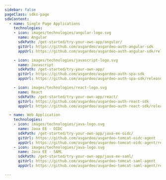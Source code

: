 ```yaml
---
sidebar: false
pageClass: sdks-page
sdkContent:
  - name: Single Page Applications
    technologies:
    - icon: images/technologies/angular-logo.svg
      name: Angular
      sdkPath: /get-started/try-your-own-app/angular/
      gitUrl: https://github.com/asgardeo/asgardeo-auth-angular-sdk
      appUrl: https://github.com/asgardeo/asgardeo-auth-angular-sdk/releases/latest/download/asgardeo-angular-app.zip

    - icon: images/technologies/javascript-logo.svg
      name: Javascript
      sdkPath: /get-started/try-your-own-app/
      gitUrl: https://github.com/asgardeo/asgardeo-auth-spa-sdk
      appUrl: https://github.com/asgardeo/asgardeo-auth-spa-sdk/releases/latest/download/asgardeo-html-js-app.zip

    - icon: images/technologies/react-logo.svg
      name: React
      sdkPath: /get-started/try-your-own-app/react/
      gitUrl: https://github.com/asgardeo/asgardeo-auth-react-sdk
      appUrl: https://github.com/asgardeo/asgardeo-auth-react-sdk/releases/latest/download/asgardeo-react-app.zip

  - name: Web Application
    technologies:
    - icon: images/technologies/java-logo.svg
      name: Java EE - OIDC
      sdkPath: /get-started/try-your-own-app/java-ee-oidc/
      gitUrl: https://github.com/asgardeo/asgardeo-tomcat-oidc-agent
      appUrl: https://github.com/asgardeo/asgardeo-tomcat-oidc-agent/releases/latest/download/oidc-sample-app.war
    - icon: images/technologies/java-logo.svg
      name: Java EE - SAML
      sdkPath: /get-started/try-your-own-app/java-ee-saml/
      gitUrl: https://github.com/asgardeo/asgardeo-tomcat-saml-agent
      appUrl: https://github.com/asgardeo/asgardeo-tomcat-saml-agent/releases/latest/download/sample-app.war

---
```


<SDKOverview/>
